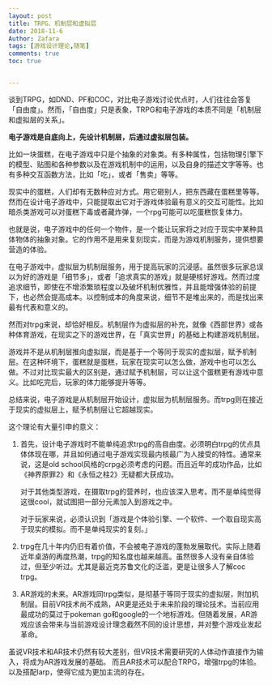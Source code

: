 ```yaml
---
layout: post
title: TRPG、机制层和虚拟层
date: 2018-11-6
Author: Zafara
tags: [游戏设计理论,随笔]
comments: true
toc: true


---
```


谈到TRPG，如DND、PF和COC，对比电子游戏讨论优点时，人们往往会答复「自由度」。然而，「自由度」只是表象，TRPG和电子游戏的本质不同是「机制层和虚拟层的关系」。

  **电子游戏是自底向上，先设计机制层，后通过虚拟层包装。**

  比如一块蛋糕，在电子游戏中只是个抽象的对象类。有多种属性，包括物理引擎下的模型、贴图和各种参数以及在游戏机制中的运用，以及自身的描述文字等等。也有多种交互函数方法，比如「吃」，或者「售卖」等等。

  现实中的蛋糕，人们却有无数种应对方式。用它砸别人，把东西藏在蛋糕里等等。然而在设计电子游戏中，只能提取出它对于游戏体验最有意义的交互可能性。比如暗杀类游戏可以对蛋糕下毒或者藏炸弹，一个rpg可能可以吃蛋糕恢复体力。

  也就是说，电子游戏中的任何一个物件，是一个能让玩家将之对应于现实中某种具体物体的抽象对象。它的作用不是用来复刻现实，而是为游戏机制服务，提供想要营造的体验。

  在电子游戏中，虚拟层为机制层服务，用于提高玩家的沉浸感。虽然很多玩家总误以为好的游戏是「细节多」，或者「追求真实的游戏」就是硬核好游戏。然而过度追求细节，即使在不增添繁琐程度以及破坏机制优雅性，并且能增强体验的前提下，也必然会提高成本。以控制成本的角度来说，细节不是堆出来的，而是找出来最有代表和意义的。

  然而对trpg来说，却恰好相反。机制层作为虚拟层的补充，就像《西部世界》或各种体育游戏，在现实之下的游戏世界，在「真实世界」的基础上构建游戏机制层。

  游戏并不是从机制层推向虚拟层，而是基于一个等同于现实的虚拟层，赋予机制层。在这种环境下，蛋糕就是蛋糕，玩家在现实可以怎么做，游戏中也可以怎么做。不过对比现实最大的区别是，通过赋予机制层，可以让这个蛋糕更有游戏中意义。比如吃完后，玩家的体力能够提升等等。

  总结来说，电子游戏是从机制层开始设计，虚拟层为机制层服务。而trpg则在接近于现实的虚拟层上，赋予机制层让它超越现实。

  这个理论有大量引申的意义：

1. 首先，设计电子游戏时不能单纯追求trpg的高自由度。必须明白trpg的优点具体体现在哪，并且如何通过电子游戏实现最内核最广为人接受的特性。通常来说，这是old school风格的crpg必须考虑的问题。而且近年的成功作品，比如《神界原罪2》和《永恒之柱2》无疑都大获成功。

   对于其他类型游戏，在摄取trpg的营养时，也应该深入思考。而不是单纯觉得这很cool，就试图把一部分元素加入到游戏之中。

   对于玩家来说，必须认识到「游戏是个体验引擎、一个软件、一个取自现实高于现实的模拟。而不是单纯现实的复刻。」
            

2. trpg在几十年内仍旧有着价值，不会被电子游戏的蓬勃发展取代。实际上随着近年桌游的再度热潮，trpg的知名度也越来越高。虽然很多人没有亲自体验过，但至少听过。尤其是最近克苏鲁文化的泛滥，更是让很多人了解coc trpg。

3. AR游戏的未来。AR游戏同trpg类似，是彻基于等同于现实的虚拟层，附加机制层。目前VR技术尚不成熟，AR更是还处于未来阶段的理论技术。当前应用最成功的莫过于pokeman go和google的一个地标游戏。但随着发展，AR游戏应该会带来与当前游戏设计理念截然不同的设计思想，并对整个游戏业发起革命。

虽说VR技术和AR技术仍然有较大差别，但VR技术需要研究的人体动作直接作为输入，将成为AR游戏发展的基础。 而且AR技术可以配合TRPG，增强trpg的体验。以及搭配larp，使得它成为更加主流的存在。
